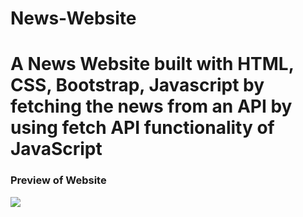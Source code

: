 # News-Website
<h1>A News Website built with HTML, CSS, Bootstrap, Javascript by fetching the news from an API by using fetch API functionality of JavaScript</h1>
<h3>Preview of Website</h3>
<img src="https://user-images.githubusercontent.com/85113534/128827408-79d42ebd-bffc-4d0c-9eb7-946d25f09890.png" />
